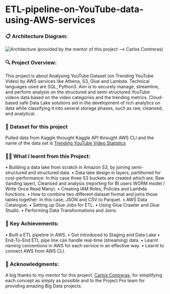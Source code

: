 # ETL-pipeline-on-YouTube-data-using-AWS-services

### 📋 Architecture Diagram:
![Architecture](https://github.com/Mohith-Narravula/ETL-pipeline-on-YouTube-data-using-AWS-services/assets/117317024/caf66c9f-ab05-4e99-96c7-142c22a6c351) 
(provided by the mentor of this project --> Carlos Contreras)

### 🔍 Project Overview:
This project is about Analysing YouTube Dataset (on Trending YouTube Video) by AWS services like Athena, S3, Glue and Lambda. Technical languages used are SQL, Python3. Aim is to securely manage, streamline, and perform analysis on the structured and semi-structured YouTube videos data based on the video categories and the trending metrics. Cloud-based safe Data Lake solutions aid in the development of rich analytics on data while classifying it into several storage phases, such as raw, cleansed, and analytical.

### 💾 Dataset for this project
Pulled data from Kaggle throught Kaggle API throught AWS CLI and the name of the data set is [Trending YouTube Video Statistics](kaggle.com/datasnaek/youtube-new![image](https://github.com/Mohith-Narravula/ETL-pipeline-on-YouTube-data-using-AWS-services/assets/117317024/c54e9532-75ff-40dc-8887-2316885baded)
) 

### 👩‍💻 What I learnt from this Project:
•	Building a data lake from scratch in Amazon S3, by joining semi-structured and structured data.
•	Data lake design in layers, partitioned for cost-performance: In this case three S3 buckets are created which are, Raw (landing layer), Cleansed and analysis (reporting for BI users WORM model / Write Once Read Many).
•	Creating IAM Roles, Policies and Lambda functions.
•	How to combine two different dataset format and joins those tables together: In this case, JSON and CSV to Parquet.
•	AWS Data Catalogue. 
•	Setting up Glue Jobs for ETL.
•	Using Glue Crawler and Glue Studio.
•	Performing Data Transformations and Joins.

### 🎯 Key Achievements:
•	Built a ETL pipeline in AWS.
•	Got introduced to Staging and Data Lake
•	End-To-End ETL pipe line can handle real-time (streaming) data.
•	Learnt naming conventions in AWS for each service in an effective way. 
•	Learnt to connect AWS from AWS CLI.

### 🙏 Acknowledgments:
A big thanks to my mentor for this project, [Carlos Contreras]( https://www.linkedin.com/in/carloscontreras/), for simplifying each concept as simply as possible and to the Project Pro team for providing amazing Big Data projects. 
